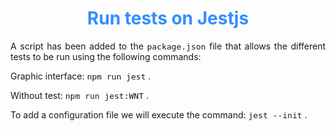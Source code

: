 <h1 style="text-align: center; color: #338DFF;">Run tests on Jestjs</h1>

<p style="text-align: justify;">A script has been added to the <code style="font-size:13px">package.json</code> file that allows the different tests to be run using the following commands:</p>

<p style="text-align: justify;">Graphic interface: <code style="font-size:13px">npm run jest</code> .<p>

<p style="text-align: justify;">Without test: <code style="font-size:13px">npm run jest:WNT</code> .<p>


<p style="text-align:justify">To add a configuration file we will execute the command: <code style="font-size:13px">jest --init</code> .</p>